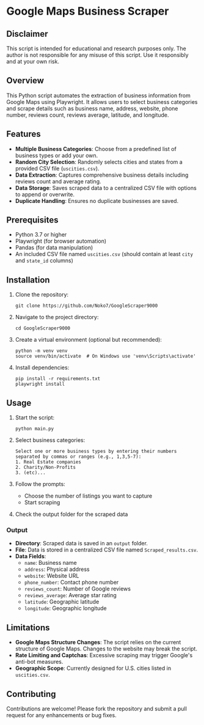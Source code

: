 # Google Maps Business Scraper

## Disclaimer
This script is intended for educational and research purposes only. The author is not responsible for any misuse of this script. Use it responsibly and at your own risk.

## Overview
This Python script automates the extraction of business information from Google Maps using Playwright. It allows users to select business categories and scrape details such as business name, address, website, phone number, reviews count, reviews average, latitude, and longitude.

## Features
- **Multiple Business Categories**: Choose from a predefined list of business types or add your own.
- **Random City Selection**: Randomly selects cities and states from a provided CSV file (`uscities.csv`).
- **Data Extraction**: Captures comprehensive business details including reviews count and average rating.
- **Data Storage**: Saves scraped data to a centralized CSV file with options to append or overwrite.
- **Duplicate Handling**: Ensures no duplicate businesses are saved.

## Prerequisites
- Python 3.7 or higher
- Playwright (for browser automation)
- Pandas (for data manipulation)
- An included CSV file named `uscities.csv` (should contain at least `city` and `state_id` columns)

## Installation

1. Clone the repository:
   ```
   git clone https://github.com/Noko7/GoogleScraper9000
   ```

2. Navigate to the project directory:
   ```
   cd GoogleScraper9000
   ```

3. Create a virtual environment (optional but recommended):
   ```
   python -m venv venv
   source venv/bin/activate  # On Windows use 'venv\Scripts\activate'
   ```

4. Install dependencies:
   ```
   pip install -r requirements.txt
   playwright install
   ```

## Usage

1. Start the script:
   ```
   python main.py
   ```

2. Select business categories:
   ```
   Select one or more business types by entering their numbers separated by commas or ranges (e.g., 1,3,5-7):
   1. Real Estate companies
   2. Charity/Non-Profits
   3. (etc)...
   ```

3. Follow the prompts:
   - Choose the number of listings you want to capture
   - Start scraping

4. Check the output folder for the scraped data

### Output

- **Directory**: Scraped data is saved in an `output` folder.
- **File**: Data is stored in a centralized CSV file named `Scraped_results.csv`.
- **Data Fields**:
  - `name`: Business name
  - `address`: Physical address
  - `website`: Website URL
  - `phone_number`: Contact phone number
  - `reviews_count`: Number of Google reviews
  - `reviews_average`: Average star rating
  - `latitude`: Geographic latitude
  - `longitude`: Geographic longitude

## Limitations

- **Google Maps Structure Changes**: The script relies on the current structure of Google Maps. Changes to the website may break the script.
- **Rate Limiting and Captchas**: Excessive scraping may trigger Google's anti-bot measures.
- **Geographic Scope**: Currently designed for U.S. cities listed in `uscities.csv`.

## Contributing

Contributions are welcome! Please fork the repository and submit a pull request for any enhancements or bug fixes.
